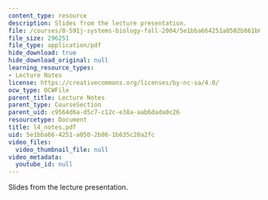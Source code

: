 ```yaml
---
content_type: resource
description: Slides from the lecture presentation.
file: /courses/8-591j-systems-biology-fall-2004/5e1bba664251a0502b861b635c20a2fc_l4_notes.pdf
file_size: 296251
file_type: application/pdf
hide_download: true
hide_download_original: null
learning_resource_types:
- Lecture Notes
license: https://creativecommons.org/licenses/by-nc-sa/4.0/
ocw_type: OCWFile
parent_title: Lecture Notes
parent_type: CourseSection
parent_uid: c9564d6a-d5c7-c12c-e38a-aab6dada0c26
resourcetype: Document
title: l4_notes.pdf
uid: 5e1bba66-4251-a050-2b86-1b635c20a2fc
video_files:
  video_thumbnail_file: null
video_metadata:
  youtube_id: null
---
```

Slides from the lecture presentation.